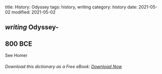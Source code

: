 title: History: Odyssey
tags: history, writing
category: history
date: 2021-05-02
modified: 2021-05-02

## _writing_  Odyssey-
  800 BCE
-
See   Homer



###### Download *this* dictionary as a Free eBook: [Download Now]({static}static/SerfHistoryDictionary.pdf)

